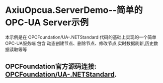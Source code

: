 
# AxiuOpcua.ServerDemo--简单的OPC-UA Server示例
本示例是在 OPCFoundation/UA-.NETStandard 代码的基础上实现的一个简单OPC-UA服务端
包含 动态创建节点、删除节点、修改节点,实时数据刷新,历史数据读取等等
## OPCFoundation官方源码连接: [OPCFoundation/UA-.NETStandard](https://github.com/OPCFoundation/UA-.NETStandard).